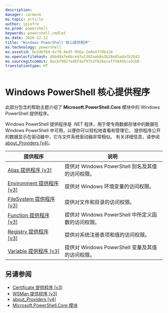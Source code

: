 ```yaml
---
description: 
manager: carmonm
ms.topic: article
author: jpjofre
ms.prod: powershell
keywords: powershell,cmdlet
ms.date: 2016-12-12
title: "Windows PowerShell 核心提供程序"
ms.technology: powershell
ms.assetid: 6e24bf6d-4c70-4edf-956a-1e8e4779ba10
ms.openlocfilehash: dbb49a7e6bce4fe1383aab8a3b28e85adafb2643
ms.sourcegitcommit: 8acbf9827ad8f4ef9753f826ecaff58495ca51b0
translationtype: HT
---
```

# <a name="windows-powershell-core-providers"></a>Windows PowerShell 核心提供程序
此部分包含的帮助主题介绍了 **Microsoft.PowerShell.Core** 模块中的 Windows PowerShell 提供程序。

Windows PowerShell 提供程序是 .NET 程序，用于使专用数据存储中的数据在 Windows PowerShell 中可用，以便你可以轻松地查看和管理它。 提供程序公开的数据显示在驱动器中，它与文件系统驱动器非常相似。 有关详细信息，请参阅 [about_Providers [v4]](https://technet.microsoft.com/en-us/library/2d9b3f32-be78-49ad-a547-21231c803242)。

|提供程序|说明|
|------------|---------------|
|[Alias 提供程序 [v3]](https://technet.microsoft.com/en-us/library/dce3f872-aeff-4eb2-8b38-876cd612fc29)|提供对 Windows PowerShell 别名及其值的访问权限。|
|[Environment 提供程序 [v3]](https://technet.microsoft.com/en-us/library/94fcd05d-e702-4706-9b7d-ad7e5fd0ec09)|提供对 Windows 环境变量的访问权限。|
|[FileSystem 提供程序 [v3]](https://technet.microsoft.com/en-us/library/0e494537-dfdf-437a-8b27-c21e30aa1f9f)|提供对文件和目录的访问权限。|
|[Function 提供程序 [v3]](https://technet.microsoft.com/en-us/library/7dfc92f4-9a88-4399-978d-6d5d224b3e76)|提供对 Windows PowerShell 中所定义函数的访问权限。|
|[Registry 提供程序 [v3]](https://technet.microsoft.com/en-us/library/d3c8013c-8caa-48d7-9feb-bfef0d95926e)|提供对系统注册表项和值的访问权限。|
|[Variable 提供程序 [v3]](https://technet.microsoft.com/en-us/library/78dbcbbd-7946-4b9b-b75b-146f247f821c)|提供对 Windows PowerShell 变量及其值的访问权限。|

## <a name="see-also"></a>另请参阅
- [Certificate 提供程序 [v3]](https://technet.microsoft.com/en-us/library/3f743541-d0c6-4670-809a-b16fb01f7c4d)
- [WSMan 提供程序 [v3]](https://technet.microsoft.com/en-us/library/4c3d8d36-4f7a-4211-996f-64110e4b2eb7)
- [about_Providers [v4]](https://technet.microsoft.com/en-us/library/2d9b3f32-be78-49ad-a547-21231c803242)
- [Microsoft.PowerShell.Core 模块](Microsoft.PowerShell.Core-Module.md)

